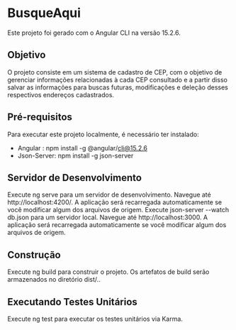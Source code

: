 # BusqueAqui

Este projeto foi gerado com o Angular CLI na versão 15.2.6.

## Objetivo

O projeto consiste em um sistema de cadastro de CEP, com o objetivo de gerenciar informações relacionadas à cada CEP consultado e a partir disso salvar as informações para buscas futuras, modificações e deleção desses respectivos endereços cadastrados.

## Pré-requisitos

Para executar este projeto localmente, é necessário ter instalado:

- Angular : npm install -g @angular/cli@15.2.6
- Json-Server: npm install -g json-server

## Servidor de Desenvolvimento

Execute ng serve para um servidor de desenvolvimento. Navegue até http://localhost:4200/. A aplicação será recarregada automaticamente se você modificar algum dos arquivos de origem.
Execute json-server --watch db.json para um servidor local. Navegue até  http://localhost:3000. A aplicação será recarregada automaticamente se você modificar algum dos arquivos de origem.

## Construção

Execute ng build para construir o projeto. Os artefatos de build serão armazenados no diretório dist/..

## Executando Testes Unitários

Execute ng test para executar os testes unitários via Karma.
